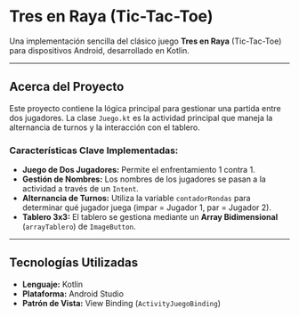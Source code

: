 # Tres en Raya (Tic-Tac-Toe)

Una implementación sencilla del clásico juego **Tres en Raya** (Tic-Tac-Toe) para dispositivos Android, desarrollado en Kotlin.

---

## Acerca del Proyecto

Este proyecto contiene la lógica principal para gestionar una partida entre dos jugadores. La clase `Juego.kt` es la actividad principal que maneja la alternancia de turnos y la interacción con el tablero.

### Características Clave Implementadas:

* **Juego de Dos Jugadores:** Permite el enfrentamiento 1 contra 1.
* **Gestión de Nombres:** Los nombres de los jugadores se pasan a la actividad a través de un `Intent`.
* **Alternancia de Turnos:** Utiliza la variable `contadorRondas` para determinar qué jugador juega (impar = Jugador 1, par = Jugador 2).
* **Tablero 3x3:** El tablero se gestiona mediante un **Array Bidimensional** (`arrayTablero`) de `ImageButton`.

---

## Tecnologías Utilizadas

* **Lenguaje:** Kotlin
* **Plataforma:** Android Studio
* **Patrón de Vista:** View Binding (`ActivityJuegoBinding`)

